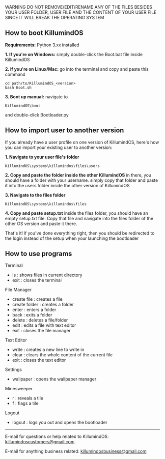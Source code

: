 WARNING DO NOT REMOVE/EDIT/RENAME ANY OF THE FILES BESIDES YOUR USER FOLDER, USER FILE AND THE CONTENT OF YOUR USER FILE SINCE IT WILL BREAK THE OPERATING SYSTEM



## How to boot KillumindOS

**Requirements:** Python 3.xx installed

**1. If you're on Windows:**
simply double-click the Boot.bat file inside KillumindOS

**2. If you're on Linux/Mac:**
go into the terminal and copy and paste this command
```
cd path/to/KillumindOS_<version>
bash Boot.sh
```
**3. Boot up manual:**
navigate to
```
KillumindOS\boot
```
and double-click Bootloader.py



## How to import user to another version

If you already have a user profile on one version of KillumindOS, here's how you can import your existing user to another version:
 
**1. Navigate to your user file's folder**
```
KillumindOS\systems\killumindos\files\users
```
**2. Copy and paste the folder inside the other KillumindOS**
in there, you should have a folder with your username.
simply copy that folder and paste it into the users folder inside the other version of KillumindOS

**3. Navigate to the files folder**
```
KillumindOS\systems\killumindos\files
```
**4. Copy and paste setup.txt**
inside the files folder, you should have an empty setup.txt file. Copy that file and navigate into the files folder of the other OS version and paste it there.

That's it! if you've done everything right, then you should be redirected to the login instead of the setup when your launching the bootloader



## How to use programs

Terminal
- ls : shows files in current directory
- exit : closes the terminal

File Manager
- create file : creates a file
- create folder : creates a folder
- enter : enters a folder
- back : exits a folder
- delete : deletes a file/folder
- edit : edits a file with text editor
- exit : closes the file manager

Text Editor
- write : creates a new line to write in
- clear : clears the whole content of the current file
- exit : closes the text editor

Settings
- wallpaper : opens the wallpaper manager

Minesweeper
- r <row> <column> : reveals a tile
- f <row> <column> : flags a tile

Logout
- logout : logs you out and opens the bootloader



--------------------------------------------------------------------------------------------------------------------------
E-mail for questions or help related to KillumindOS: killumindoscustomers@gmail.com

E-mail for anything business related:
killumindosbusiness@gmail.com
